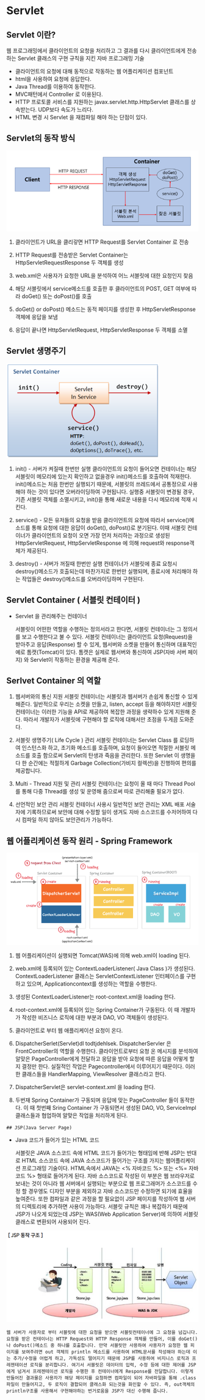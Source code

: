 
# Servlet

  ## Servlet 이란?
  
  웹 프로그래밍에서 클라이언트의 요청을 처리하고 그 결과를 다시 클라이언트에게 전송하는 Servlet 클래스의 구현 규칙을 지킨 자바 프로그래밍 기술
  
  - 클라이언트의 요청에 대해 동적으로 작동하는 웹 어플리케이션 컴포넌트
  - html을 사용하여 요청에 응답한다.
  - Java Thread를 이용하여 동작한다.
  - MVC패턴에서 Controller 로 이용된다.
  - HTTP 프로토콜 서비스를 지원하는 javax.servlet.http.HttpServlet 클래스를 상속받는다. UDP보다 속도가 느리다.
  - HTML 변경 시 Servlet 을 재컴파일 해야 하는 단점이 있다.
  
  ## Servlet의 동작 방식
  
  ![servlet동작](../image/servletactive.jpg)

  1. 클라이언트가 URL을 클리갛면 HTTP Request를 Servlet Container 로 전송
  
  1. HTTP Request를 전송받은 Servlet Container는 HttpServletRequestResponse 두 객체를 생성
  
  1. web.xml은 사용자가 요청한 URL을 분석하여 어느 서블릿에 대한 요청인지 찾음
  
  1. 해당 서블릿에서 service메소드를 호출한 후 클라이언트의 POST, GET 여부에 따라 doGet() 또는 doPost()를 호출
  
  1. doGet() or doPost() 메소드는 동적 페이지를 생성한 후 HttpServletResponse객체에 응답을 보냄
  
  1. 응답이 끝나면 HttpServletRequest, HttpServletResponse 두 객체를 소멸
  
  ## Servlet 생명주기

![servlet생명주기](../image/servletactlife.jpg)

  1. init() - 서버가 켜질때 한번만 실행
    클라이언트의 요청이 들어오면 컨테이너는 해당 서블릿이 메모리에 있는지 확인하고 없을경우 init()메소드를 호출하여 적재한다. init()메소드는 처음 한번만 실행되기 때문에, 서블릿의 쓰레드에서 공통정으로 사용해야 하는 것이 있다면 오버라이딩하여 구현됩니다. 실행중 서블릿이 변경될 경우, 기존 서블릿 객체를 소멸시키고, init()을 통해 새로운 내용을 다시 메모리에 적재 시킨다.
    
  1. service() - 모든 유저들의 요청을 받음
    클라이언트의 요청에 따라서 service()메소드를 통해 요청에 대한 응답이 doGet(), doPost()로 분기된다. 이때 서블릿 컨테이너가 클라이언트의 요청이 오면 가장 먼저 처리하는 과정으로 생성된 HttpServletRequest, HttpServletResponse 에 의해 request와 response객체가 제공된다.
    
  1. destroy() - 서버가 꺼질때 한번만 실행
    컨테이너가 서블릿에 종료 요청시 destroy()메소드가 호출되는데 마찬가지로 한번만 실행되며, 종료시에 처리해야 하는 작업들은 destroy()메소드를 오버라이딩하며 구현된다.
    
  ## Servlet Container ( 서블릿 컨테이터 )

  - Servlet 을 관리해주는 컨테이너
  
    서블릿이 어떤한 역할을 수행하는 정의서라고 한다면, 서블릿 컨테이너는 그 정의서를 보고 수행한다고 불 수 있다. 서블릿 컨테이너는 클라이언트 요청(Request)을 받아주고 응답(Response) 할 수 있게, 웹서버와 소켓을 만들어 통신하며 대표적인 예로 톰캣(Tomcat)이 있다. 톰캣은 실제로 웹서버와 통신하여 JSP(자바 서버 페이지) 와 Servlet이 작동하는 환경을 제공해 준다.
  
  ## Serlvet Container 의 역할
  
  1. 웹서버와의 통신 지원
    서블릿 컨테이너는 서블릿과 웹서버가 손쉽게 통신할 수 있게 해준다. 일반적으로 우리는 소켓을 만들고, listen, accept 등을 해야하지만 서블릿 컨테이너는 이러한 기능을 API로 제공하여 복잡한 과정을 생략하수 있게 지원해 준다. 따라서 개발자가 서블릿에 구현해야 할 로직에 대해서만 초점을 두게끔 도와준다.
  
  1. 서블릿 생명주기( Life Cycle ) 관리
    서블릿 컨테이너는 Servlet Class 를 로딩하여 인스턴스화 하고, 초기화 메소드를 호출하며, 요청이 들어오면 적절한 서블릿 메소드를 호출 함으로써 Servlet의 탄생과 죽음을 관리한다.
    또한 Servlet 이 생명을 다 한 순간에는 적절하게 Garbage Collection(가비지 컬렉션)을 진행하여 편의를 제공합니다.
    
  1. Multi - Thread 지원 및 관리
    서블릿 컨테이너는 요청이 올 때 마다 Thread Pool를 통해 다중 Thread를 생성 및 운영해 줌으로써 따로 관리해줄 필요가 없다.
    
  1. 선언적인 보안 관리
    서블릿 컨테이너 사용시 일반적인 보안 관리는 XML 배포 서술자에 기록하므로써 보안에 대해 수정할 일이 생겨도 자바 소스코드를 수저어하여 다시 컴파일 하지 않아도 보안관리가 가능하다.
    
   ## 웹 어플리케이션 동작 원리 - Spring Framework
    
![웹 어플리케이션 동작](../image/webapplicationact.jpg)
    
  1. 웹 어플리케이션이 실행되면 Tomcat(WAS)에 의해 web.xml이 loading 된다.
  
  1. web.xml에 등록되어 있는 ContextLoaderListener( Java Class )가 생성된다. 
     ContextLoaderListener 클래스는 ServletContextListener 인터페이스를 구현하고 있으며, Applicationcontext를 생성하는 역할을 수행한다.
         
  1. 생성된 ContextLoaderListener는 root-context.xml을 loading 한다.
  
  1. root-context.xml에 등록되어 있는 Spring Container가 구동된다. 이 때 개발자가 작성한 비즈니스 로직에 대한 부분과 DAO, VO 객체들이 생성된다.
  
  1. 클라이언트로 부터 웹 애플리케이션 요청이 온다.
  
  1. DispatcherSerlet(Servlet)dl todtjdehlsek. DispatcherServler 은 FrontController의 역할을 수행한다. 클라이언트로부터 요청 온 메시지를 분석하여 알맞은 PageController에게 전달하고 응답을 받아 요청에 따른 응답을 어떻게 할 지 결정만 한다. 실질적인 작업은 Pagecontroller에서 이루어지기 때문이다. 이러한 클래스들을 HandlerMapping, ViewResolver 클래스라고 한다.
  
  1. DispatcherServlet은 servlet-context.xml 을 loading 한다.
  
  1. 두번재 Spring Container가 구동되며 응답에 맞는 PageController 들이 동작한다. 이 때 첫번째 Sring Container 가 구동되면서 생성된 DAO, VO, ServiceImpl 클래스들과 협업하여 알맞은 작업을 처리하게 된다.

    ## JSP(Java Server Page)
  
  - Java 코드가 들어가 있는 HTML 코드
  
    서블릿은 JAVA 소스코드 속에 HTML 코드가 들어가는 형태임에 반해 JSP는 반대로 HTML 소스코드 속에 JAVA 소스코드가  들어가는 구조를 가지는 웹어플리케이션 프로그래밍 기술이다. HTML속에서 JAVA는 <% 자바코드 %> 또는 <%= 자바코드 %> 형태로 들어가게 된다. 자바 소스코드로 작성된 이 부분은 웹 브라우저로 보내는 것이 아니라 웹 서버에서 실행되는 부분으로 웹 프로그래머가 소스코드를 수정 할 경우엥도 디자인 부분을 제외하고 자바 소스코드만 수정하면 되기에 효율을 높여준다. 또한 컴파일과 같은 과정을 할 필요없이 JSP 페이지를 작성하여 웹 서버의 디렉토리에 추가하면 사용이 가능하다. 서블릿 규칙은 꽤나 복잡하기 때문에 JSP가 나오게 되었는데 JSP는 WAS(Web Application Server)에 의하여 서블릿 클래스로 변환되어 사용되어 진다.
    
![JSP동작구조](../image/jspact.jpg)

    웹 서버가 사용자로 부터 서블릿에 대한 요청을 받으면 서블릿컨테이너에 그 요청을 넘깁니다. 요청을 받은 컨테이너는 HTTP Request와 HTTP Response 객체를 만들어, 이를 doGet()나 doPost()메소드 중 하나를 호출합니다. 만약 서블릿만 사용하여 사용자가 요청한 웹 피이지를 보여주려면 out 객체의 println 메소드를 사용하여 HTML문서를 작성해야 하는데 이는 추가/수정을 어렵게 하고, 가독성도 떨어지기 때문에 JSP를 사용하여 비지니스 로직과 프레젠테이션 로직을 분리합니다. 여기서 서블릿은 데이터의 입력, 수정 등에 대한 제어를 JSP에게 넘겨서 프레젠테이션 로직을 수행한 후 컨테이너에게 Response를 전달합니다. 이렇게 만들어진 결과물은 사용자가 해당 페이지를 요청하면 컴파일이 되어 자바파일을 통해 .class 파일이 만들어지고, 두 로직이 결합되어 클래스화 되는것을 화인할 수 있다. 즉, out객체의 println구조를 사용해서 구현해야하는 번거로움을 JSP가 대신 수행해 줍니다.



